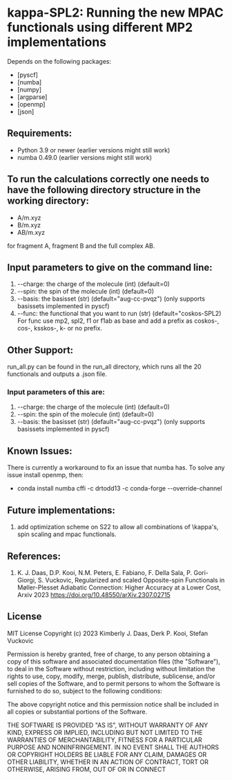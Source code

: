 # kappa-SPL2: Running the new MPAC functionals using different MP2 implementations

Depends on the following packages:
- [pyscf]
- [numba]
- [numpy]
- [argparse]
- [openmp]
- [json]

## Requirements:
* Python 3.9 or newer (earlier versions might still work)
* numba 0.49.0 (earlier versions might still work)

## To run the calculations correctly one needs to have the following directory structure in the working directory:
* A/m.xyz
* B/m.xyz
* AB/m.xyz

for fragment A, fragment B and the full complex AB.

## Input parameters to give on the command line:
1. --charge: the charge of the molecule (int) (default=0)
2. --spin: the spin of the molecule (int) (default=0)
3. --basis: the basisset (str) (default="aug-cc-pvqz") (only supports basissets implemented in pyscf) 
4. --func: the functional that you want to run (str) (default="coskos-SPL2)
For func use mp2, spl2, f1 or f1ab as base and add a prefix as coskos-, cos-, ksskos-, k- or no prefix.

## Other Support:
run_all.py can be found in the run_all directory, which runs all the 20 functionals and outputs a .json file.

### Input parameters of this are:
1. --charge: the charge of the molecule (int) (default=0)
2. --spin: the spin of the molecule (int) (default=0)
3. --basis: the basisset (str) (default="aug-cc-pvqz") (only supports basissets implemented in pyscf) 

## Known Issues:
There is currently a workaround to fix an issue that numba has.
To solve any issue install openmp, then:
- conda install numba cffi -c drtodd13 -c conda-forge --override-channel

## Future implementations:
1. add optimization scheme on S22 to allow all combinations of \kappa's, spin scaling and mpac functionals.

## References:
1. K. J. Daas, D.P. Kooi, N.M. Peters, E. Fabiano, F. Della Sala, P. Gori-Giorgi, S. Vuckovic, Regularized and scaled Opposite-spin Functionals in Møller-Plesset Adiabatic Connection: Higher Accuracy at a Lower Cost, Arxiv 2023 https://doi.org/10.48550/arXiv.2307.02715

## License
MIT License
Copyright (c) 2023 Kimberly J. Daas, Derk P. Kooi, Stefan Vuckovic

Permission is hereby granted, free of charge, to any person obtaining a copy
of this software and associated documentation files (the "Software"), to deal
in the Software without restriction, including without limitation the rights
to use, copy, modify, merge, publish, distribute, sublicense, and/or sell
copies of the Software, and to permit persons to whom the Software is
furnished to do so, subject to the following conditions:

The above copyright notice and this permission notice shall be included in all
copies or substantial portions of the Software.

THE SOFTWARE IS PROVIDED "AS IS", WITHOUT WARRANTY OF ANY KIND, EXPRESS OR
IMPLIED, INCLUDING BUT NOT LIMITED TO THE WARRANTIES OF MERCHANTABILITY,
FITNESS FOR A PARTICULAR PURPOSE AND NONINFRINGEMENT. IN NO EVENT SHALL THE
AUTHORS OR COPYRIGHT HOLDERS BE LIABLE FOR ANY CLAIM, DAMAGES OR OTHER
LIABILITY, WHETHER IN AN ACTION OF CONTRACT, TORT OR OTHERWISE, ARISING FROM,
OUT OF OR IN CONNECT
